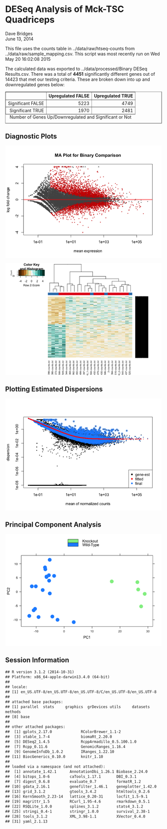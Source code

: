 # DESeq Analysis of Mck-TSC Quadriceps
Dave Bridges  
June 13, 2014  





This file uses the counts table in ../data/raw/htseq-counts from ../data/raw/sample_mapping.csv.  This script was most recently run on Wed May 20 16:02:08 2015





The calculated data was exported to ../data/processed/Binary DESeq Results.csv.  There was a total of **4451** significantly different genes out of 14423 that met our testing criteria.  These are broken down into up and downregulated genes below:

<!-- html table generated in R 3.1.2 by xtable 1.7-4 package -->
<!-- Wed May 20 16:03:05 2015 -->
<table border=1>
<caption align="bottom"> Number of Genes Up/Downregulated and Significant or Not </caption>
<tr> <th>  </th> <th> Upregulated FALSE </th> <th> Upregulated TRUE </th>  </tr>
  <tr> <td align="right"> Significant FALSE </td> <td align="right"> 5223 </td> <td align="right"> 4749 </td> </tr>
  <tr> <td align="right"> Significant TRUE </td> <td align="right"> 1970 </td> <td align="right"> 2481 </td> </tr>
   </table>

Diagnostic Plots
----------------

![](figure/ma-plots-1.png) 

![](figure/heatmap-1.png) 

Plotting Estimated Dispersions
-------------------------------
![](figure/dispersion-plot-1.png) 


Principal Component Analysis
------------------------------

![](figure/pca-plot-1.png) 


Session Information
-------------------


```
## R version 3.1.2 (2014-10-31)
## Platform: x86_64-apple-darwin13.4.0 (64-bit)
## 
## locale:
## [1] en_US.UTF-8/en_US.UTF-8/en_US.UTF-8/C/en_US.UTF-8/en_US.UTF-8
## 
## attached base packages:
## [1] parallel  stats     graphics  grDevices utils     datasets  methods  
## [8] base     
## 
## other attached packages:
##  [1] gplots_2.17.0             RColorBrewer_1.1-2       
##  [3] xtable_1.7-4              biomaRt_2.20.0           
##  [5] DESeq2_1.4.5              RcppArmadillo_0.5.100.1.0
##  [7] Rcpp_0.11.6               GenomicRanges_1.16.4     
##  [9] GenomeInfoDb_1.0.2        IRanges_1.22.10          
## [11] BiocGenerics_0.10.0       knitr_1.10               
## 
## loaded via a namespace (and not attached):
##  [1] annotate_1.42.1      AnnotationDbi_1.26.1 Biobase_2.24.0      
##  [4] bitops_1.0-6         caTools_1.17.1       DBI_0.3.1           
##  [7] digest_0.6.8         evaluate_0.7         formatR_1.2         
## [10] gdata_2.16.1         genefilter_1.46.1    geneplotter_1.42.0  
## [13] grid_3.1.2           gtools_3.4.2         htmltools_0.2.6     
## [16] KernSmooth_2.23-14   lattice_0.20-31      locfit_1.5-9.1      
## [19] magrittr_1.5         RCurl_1.95-4.6       rmarkdown_0.5.1     
## [22] RSQLite_1.0.0        splines_3.1.2        stats4_3.1.2        
## [25] stringi_0.4-1        stringr_1.0.0        survival_2.38-1     
## [28] tools_3.1.2          XML_3.98-1.1         XVector_0.4.0       
## [31] yaml_2.1.13
```
